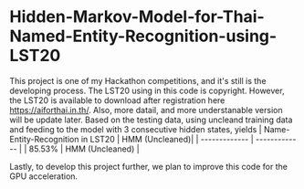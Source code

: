 # Hidden-Markov-Model-for-Thai-Named-Entity-Recognition-using-LST20

This project is one of my Hackathon competitions, and it's still is the developing process. 
The LST20 using in this code is copyright. However, the LST20 is available to download after registration here https://aiforthai.in.th/.
Also, more datail, and more understanable version will be update later. Based on the testing data, using uncleand training data and feeding to the model with 3 
consecutive hidden states, yields 
| Name-Entity-Recognition in LST20 | HMM (Uncleaned)|
| ------------- | ------------- |
|     85.53% | HMM (Uncleaned)  |
                              
Lastly, to develop this project further, we plan to improve this code for the GPU acceleration.                                             
